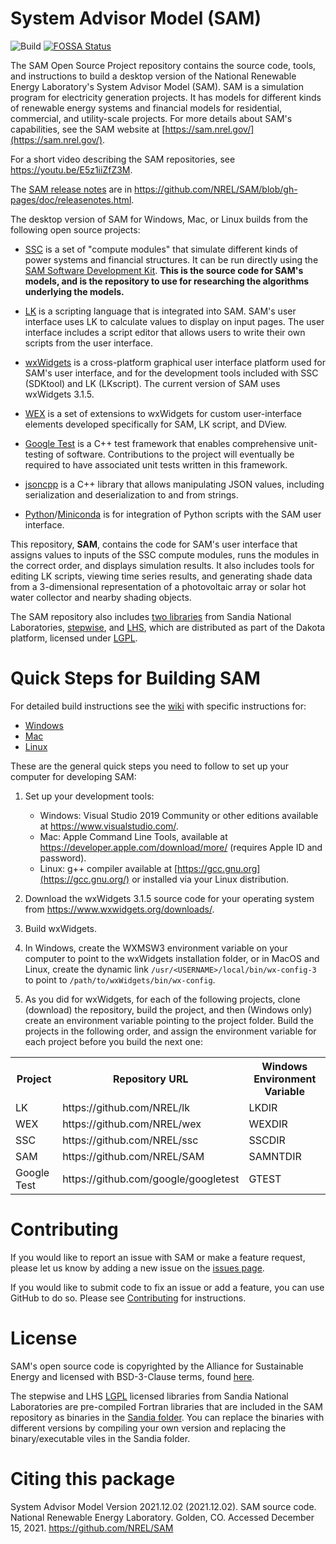 # System Advisor Model (SAM)
![Build](https://github.com/NREL/SAM/actions/workflows/ci.yml/badge.svg)
[![FOSSA Status](https://app.fossa.io/api/projects/git%2Bgithub.com%2FNREL%2FSAM.svg?type=shield)](https://app.fossa.io/projects/git%2Bgithub.com%2FNREL%2FSAM?ref=badge_shield)

The SAM Open Source Project repository contains the source code, tools, and instructions to build a desktop version of the National Renewable Energy Laboratory's System Advisor Model (SAM). SAM is a simulation program for electricity generation projects. It has models for different kinds of renewable energy systems and financial models for residential, commercial, and utility-scale projects. For more details about SAM's capabilities, see the SAM website at [https://sam.nrel.gov/](https://sam.nrel.gov/).

For a short video describing the SAM repositories, see https://youtu.be/E5z1iiZfZ3M.

The [SAM release notes](https://nrel.github.io/SAM/doc/releasenotes.html) are in https://github.com/NREL/SAM/blob/gh-pages/doc/releasenotes.html.

The desktop version of SAM for Windows, Mac, or Linux builds from the following open source projects:

* [SSC](https://github.com/nrel/ssc) is a set of "compute modules" that simulate different kinds of power systems and financial structures. It can be run directly using the [SAM Software Development Kit](https://sam.nrel.gov/sdk). **This is the source code for SAM's models, and is the repository to use for researching the algorithms underlying the models.**

* [LK](https://github.com/nrel/lk) is a scripting language that is integrated into SAM. SAM's user interface uses LK to calculate values to display on input pages. The user interface includes a script editor that allows users to write their own scripts from the user interface.

* [wxWidgets](https://www.wxwidgets.org/) is a cross-platform graphical user interface platform used for SAM's user interface, and for the development tools included with SSC (SDKtool) and LK (LKscript). The current version of SAM uses wxWidgets 3.1.5.

* [WEX](https://github.com/nrel/wex) is a set of extensions to wxWidgets for custom user-interface elements developed specifically for SAM, LK script, and DView.

* [Google Test](https://github.com/google/googletest) is a C++ test framework that enables comprehensive unit-testing of software.  Contributions to the project will eventually be required to have associated unit tests written in this framework.

* [jsoncpp](https://github.com/open-source-parsers/jsoncpp) is a C++ library that allows manipulating JSON values, including serialization and deserialization to and from strings.

* [Python](https://www.python.org)/[Miniconda](https://docs.conda.io/) is for integration of Python scripts with the SAM user interface.

This repository, **SAM**, contains the code for SAM's user interface that assigns values to inputs of the SSC compute modules, runs the modules in the correct order, and displays simulation results. It also includes tools for editing LK scripts, viewing time series results, and generating shade data from a 3-dimensional representation of a photovoltaic array or solar hot water collector and nearby shading objects.

The SAM repository also includes [two libraries](https://github.com/NREL/SAM/tree/develop/Sandia) from Sandia National Laboratories, [stepwise](https://dakota.sandia.gov/content/packages/stepwise), and [LHS](https://dakota.sandia.gov/content/packages/lhs), which are distributed as part of the Dakota platform, licensed under [LGPL](https://www.gnu.org/licenses/lgpl-3.0.en.html).

# Quick Steps for Building SAM

For detailed build instructions see the [wiki](https://github.com/NREL/SAM/wiki) with specific instructions for:

  * [Windows](https://github.com/NREL/SAM/wiki/Windows-Build-Instructions)
  * [Mac](https://github.com/NREL/SAM/wiki/Mac-Build-Instructions)
  * [Linux](https://github.com/NREL/SAM/wiki/Linux-Build-Instructions)

These are the general quick steps you need to follow to set up your computer for developing SAM:

1. Set up your development tools:

    * Windows: Visual Studio 2019 Community or other editions available at https://www.visualstudio.com/.
    * Mac: Apple Command Line Tools, available at https://developer.apple.com/download/more/ (requires Apple ID and password).
    * Linux: g++ compiler available at [https://gcc.gnu.org](https://gcc.gnu.org/) or installed via your Linux distribution.

2. Download the wxWidgets 3.1.5 source code for your operating system from https://www.wxwidgets.org/downloads/.

3. Build wxWidgets.

5. In Windows, create the WXMSW3 environment variable on your computer to point to the wxWidgets installation folder, or in MacOS and Linux, create the dynamic link `/usr/<USERNAME>/local/bin/wx-config-3` to point to `/path/to/wxWidgets/bin/wx-config`.

6. As you did for wxWidgets, for each of the following projects, clone (download) the repository, build the project, and then (Windows only) create an environment variable pointing to the project folder. Build the projects in the following order, and assign the environment variable for each project before you build the next one:

<table>
<tr><th>Project</th><th>Repository URL</th><th>Windows Environment Variable</th></tr>
<tr><td>LK</td><td>https://github.com/NREL/lk</td><td>LKDIR</td></tr>
<tr><td>WEX</td><td>https://github.com/NREL/wex</td><td>WEXDIR</td></tr>
<tr><td>SSC</td><td>https://github.com/NREL/ssc</td><td>SSCDIR</td></tr>
<tr><td>SAM</td><td>https://github.com/NREL/SAM</td><td>SAMNTDIR</td></tr>
<tr><td>Google Test</td><td>https://github.com/google/googletest</td><td>GTEST</td></tr>
</table>

# Contributing

If you would like to report an issue with SAM or make a feature request, please let us know by adding a new issue on the [issues page](https://github.com/NREL/SAM/issues).

If you would like to submit code to fix an issue or add a feature, you can use GitHub to do so. Please see [Contributing](CONTRIBUTING.md) for instructions.

# License
SAM's open source code is copyrighted by the Alliance for Sustainable Energy and licensed with BSD-3-Clause terms, found [here](https://github.com/NREL/SAM/blob/develop/LICENSE).

The stepwise and LHS [LGPL](https://www.gnu.org/licenses/lgpl-3.0.en.html) licensed libraries from Sandia National Laboratories are pre-compiled Fortran libraries that are included in the SAM repository as binaries in the [Sandia folder](https://github.com/NREL/SAM/tree/develop/Sandia). You can replace the binaries with different versions by compiling your own version and replacing the binary/executable viles in the Sandia folder.

# Citing this package

System Advisor Model Version 2021.12.02 (2021.12.02). SAM source code. National Renewable Energy Laboratory. Golden, CO. Accessed December 15, 2021. https://github.com/NREL/SAM
